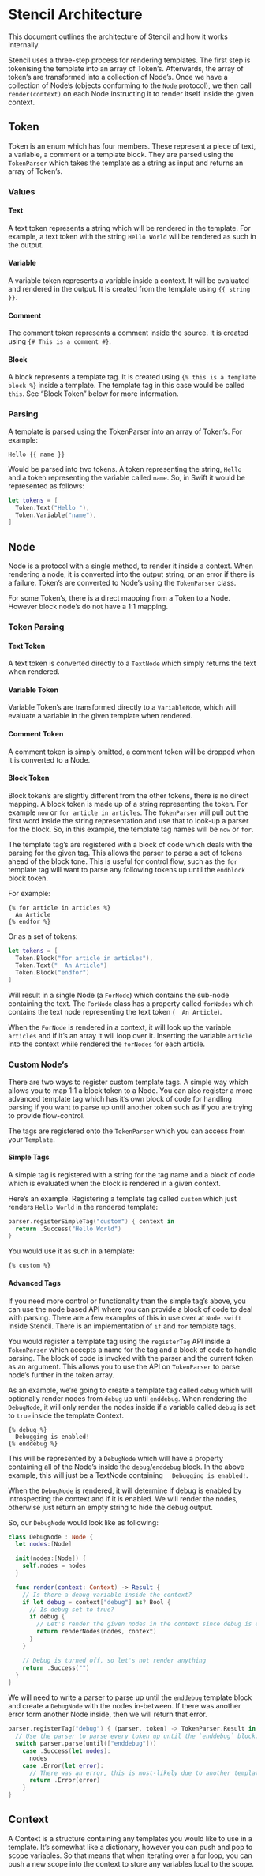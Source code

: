 Stencil Architecture
====================

This document outlines the architecture of Stencil and how it works internally.

Stencil uses a three-step process for rendering templates. The first step is tokenising the template into an array of Token’s. Afterwards, the array of token’s are transformed into a collection of Node’s. Once we have a collection of Node’s (objects conforming to the `Node` protocol), we then call `render(context)` on each Node instructing it to render itself inside the given context.

## Token

Token is an enum which has four members. These represent a piece of text, a variable, a comment or a template block. They are parsed using the `TokenParser` which takes the template as a string as input and returns an array of Token’s.

### Values

#### Text

A text token represents a string which will be rendered in the template. For example, a text token with the string `Hello World` will be rendered as such in the output.

#### Variable

A variable token represents a variable inside a context. It will be evaluated and rendered in the output. It is created from the template using `{{ string }}`.

#### Comment

The comment token represents a comment inside the source. It is created using `{# This is a comment #}`.

#### Block

A block represents a template tag. It is created using `{% this is a template block %}` inside a template. The template tag in this case would be called `this`. See “Block Token” below for more information.

### Parsing

A template is parsed using the TokenParser into an array of Token’s. For example:

```html+django
Hello {{ name }}
```

Would be parsed into two tokens. A token representing the string, `Hello ` and a token representing the variable called `name`. So, in Swift it would be represented as follows:

```swift
let tokens = [
  Token.Text("Hello "),
  Token.Variable("name"),
]
```

## Node

Node is a protocol with a single method, to render it inside a context. When rendering a node, it is converted into the output string, or an error if there is a failure. Token’s are converted to Node’s using the `TokenParser` class.

For some Token’s, there is a direct mapping from a Token to a Node. However block node’s do not have a 1:1 mapping.

### Token Parsing

#### Text Token

A text token is converted directly to a `TextNode` which simply returns the text when rendered.

#### Variable Token

Variable Token’s are transformed directly to a `VariableNode`, which will evaluate a variable in the given template when rendered.

#### Comment Token

A comment token is simply omitted, a comment token will be dropped when it is converted to a Node.

#### Block Token

Block token’s are slightly different from the other tokens, there is no direct mapping. A block token is made up of a string representing the token. For example `now` or `for article in articles`. The `TokenParser` will pull out the first word inside the string representation and use that to look-up a parser for the block. So, in this example, the template tag names will be `now` or `for`.

The template tag’s are registered with a block of code which deals with the parsing for the given tag. This allows the parser to parse a set of tokens ahead of the block tone. This is useful for control flow, such as the `for` template tag will want to parse any following tokens up until the `endblock` block token.

For example:

```html+django
{% for article in articles %}
  An Article
{% endfor %}
```

Or as a set of tokens:

```swift
let tokens = [
  Token.Block("for article in articles"),
  Token.Text("  An Article")
  Token.Block("endfor")
]
```

Will result in a single Node (a `ForNode`) which contains the sub-node containing the text. The `ForNode` class has a property called `forNodes` which contains the text node representing the text token (`  An Article`).

When the `ForNode` is rendered in a context, it will look up the variable `articles` and if it’s an array it will loop over it. Inserting the variable `article` into the context while rendered the `forNodes` for each article.

### Custom Node’s

There are two ways to register custom template tags. A simple way which allows you to map 1:1 a block token to a Node. You can also register a more advanced template tag which has it’s own block of code for handling parsing if you want to parse up until another token such as if you are trying to provide flow-control.

The tags are registered onto the `TokenParser` which you can access from your `Template`.

#### Simple Tags

A simple tag is registered with a string for the tag name and a block of code which is evaluated when the block is rendered in a given context.

Here’s an example. Registering a template tag called `custom` which just renders `Hello World` in the rendered template:

```swift
parser.registerSimpleTag("custom") { context in
  return .Success("Hello World")
}
```

You would use it as such in a template:

```html+django
{% custom %}
```

#### Advanced Tags

If you need more control or functionality than the simple tag’s above, you can use the node based API where you can provide a block of code to deal with parsing. There are a few examples of this in use over at `Node.swift` inside Stencil. There is an implementation of `if` and `for` template tags.

You would register a template tag using the `registerTag` API inside a `TokenParser` which accepts a name for the tag and a block of code to handle parsing. The block of code is invoked with the parser and the current token as an argument. This allows you to use the API on `TokenParser` to parse node’s further in the token array.

As an example, we’re going to create a template tag called `debug` which will optionally render nodes from `debug` up until `enddebug`. When rendering the `DebugNode`, it will only render the nodes inside if a variable called `debug` is set to `true` inside the template Context.

```html+django
{% debug %}
  Debugging is enabled!
{% enddebug %}
```

This will be represented by a `DebugNode` which will have a property containing all of the Node’s inside the `debug`/`enddebug` block. In the above example, this will just be a TextNode containing `  Debugging is enabled!`.

When the `DebugNode` is rendered, it will determine if debug is enabled by introspecting the context and if it is enabled. We will render the nodes, otherwise just return an empty string to hide the debug output.

So, our `DebugNode` would look like as following:

```swift
class DebugNode : Node {
  let nodes:[Node]

  init(nodes:[Node]) {
    self.nodes = nodes
  }

  func render(context: Context) -> Result {
    // Is there a debug variable inside the context?
    if let debug = context["debug"] as? Bool {
      // Is debug set to true?
      if debug {
        // Let's render the given nodes in the context since debug is enabled.
        return renderNodes(nodes, context)
      }
    }

    // Debug is turned off, so let's not render anything
    return .Success("")
  }
}
```

We will need to write a parser to parse up until the `enddebug` template block and create a `DebugNode` with the nodes in-between. If there was another error form another Node inside, then we will return that error.

```swift
parser.registerTag("debug") { (parser, token) -> TokenParser.Result in
  // Use the parser to parse every token up until the `enddebug` block.
  switch parser.parse(until(["enddebug"]))
    case .Success(let nodes):
      nodes
    case .Error(let error):
      // There was an error, this is most-likely due to another template block returning an error.
      return .Error(error)
    }
}
```

## Context

A Context is a structure containing any templates you would like to use in a template. It’s somewhat like a dictionary, however you can push and pop to scope variables. So that means that when iterating over a for loop, you can push a new scope into the context to store any variables local to the scope.